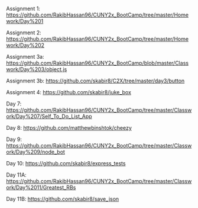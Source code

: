 Assignment 1: https://github.com/RakibHassan96/CUNY2x_BootCamp/tree/master/Homework/Day%201

Assignment 2: https://github.com/RakibHassan96/CUNY2x_BootCamp/tree/master/Homework/Day%202

Assignment 3a: https://github.com/RakibHassan96/CUNY2x_BootCamp/blob/master/Classwork/Day%203/object.js

Assignment 3b: https://github.com/skabir8/C2X/tree/master/day3/button

Assignment 4: https://github.com/skabir8/juke_box

Day 7: https://github.com/RakibHassan96/CUNY2x_BootCamp/tree/master/Classwork/Day%207/Self_To_Do_List_App

Day 8: https://github.com/matthewbinshtok/cheezy

Day 9: https://github.com/RakibHassan96/CUNY2x_BootCamp/tree/master/Classwork/Day%209/node_bot

Day 10: https://github.com/skabir8/express_tests

Day 11A: https://github.com/RakibHassan96/CUNY2x_BootCamp/tree/master/Classwork/Day%2011/Greatest_RBs

Day 11B: https://github.com/skabir8/save_json
